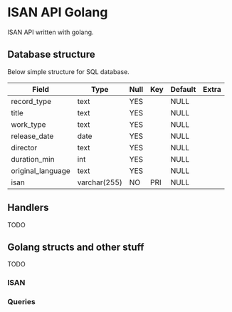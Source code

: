 # ISAN API Golang

ISAN API written with golang.

## Database structure

Below simple structure for SQL database.

| Field             | Type         | Null | Key | Default | Extra |
| ---               | ---          | ---  | --- | ---     | ---   |
| record_type       | text         | YES  |     | NULL    |       |
| title             | text         | YES  |     | NULL    |       |
| work_type         | text         | YES  |     | NULL    |       |
| release_date      | date         | YES  |     | NULL    |       |
| director          | text         | YES  |     | NULL    |       |
| duration_min      | int          | YES  |     | NULL    |       |
| original_language | text         | YES  |     | NULL    |       |
| isan              | varchar(255) | NO   | PRI | NULL    |       |


## Handlers

TODO

## Golang structs and other stuff

TODO

### ISAN

### Queries